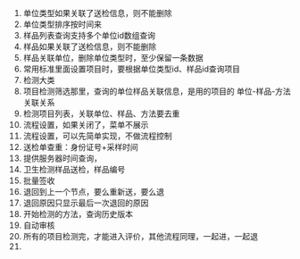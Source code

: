 1. 单位类型如果关联了送检信息，则不能删除
2. 单位类型排序按时间来
3. 样品列表查询支持多个单位id数组查询
4. 样品如果关联了送检信息，则不能删除
5. 样品关联单位，删除单位类型时，至少保留一条数据
6. 常用标准里面设置项目时，要根据单位类型id、样品id查询项目
7. 检测大类
8. 项目检测筛选那里，查询的单位样品关联信息，是用的项目的 单位-样品-方法关联关系
9. 检测项目列表，关联单位、样品、方法要去重
10. 流程设置，如果关闭了，菜单不展示
11. 流程设置，可以先简单实现，不做流程控制
12. 送检单查重：身份证号+采样时间
13. 提供服务器时间查询，
14. 卫生检测样品送检，样品编号
15. 批量签收
16. 退回到上一个节点，要么重新送，要么退
17. 退回原因只显示最后一次退回的原因
18. 开始检测的方法，查询历史版本
19. 自动审核
20. 所有的项目检测完，才能进入评价，其他流程同理，一起进，一起退
21. 

